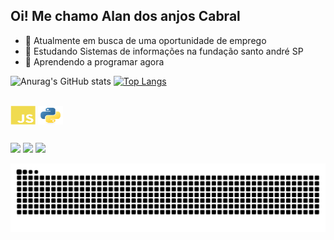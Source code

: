 ## Oi! Me chamo Alan dos anjos Cabral

- 🔭 Atualmente em busca de uma oportunidade de emprego
- 📘 Estudando Sistemas de informações na fundação santo andré SP
- 🤖 Aprendendo a programar agora 

![Anurag's GitHub stats](https://github-readme-stats.vercel.app/api?username=AlanKenji7&show_icons=true&theme=tokyonight)
[![Top Langs](https://github-readme-stats.vercel.app/api/top-langs/?username=AlanKenji7&layout=compact)](https://github.com/anuraghazra/github-readme-stats)

<div style="display: inline_block"><br>
  <img align="center" alt="Rafa-Js" height="30" width="40" src="https://raw.githubusercontent.com/devicons/devicon/master/icons/javascript/javascript-plain.svg">
  <img align="center" alt="Rafa-Python" height="30" width="40" src="https://raw.githubusercontent.com/devicons/devicon/master/icons/python/python-original.svg">

</div>
  
  ##
 
<div> 

  <a href="https://www.instagram.com/xkeenji/" target="_blank"><img src="https://img.shields.io/badge/-Instagram-%23E4405F?style=for-the-badge&logo=instagram&logoColor=white" target="_blank"></a>
  <a href = "alanforkenji@gmail.com"><img src="https://img.shields.io/badge/-Gmail-%23333?style=for-the-badge&logo=gmail&logoColor=white" target="_blank"></a>
  <a href="https://www.linkedin.com/in/alan-dos-anjos-cabral-2bb7b9323/" target="_blank"><img src="https://img.shields.io/badge/-LinkedIn-%230077B5?style=for-the-badge&logo=linkedin&logoColor=white" target="_blank"></a> 
  
</div>

<picture align="center">
  <source media="(prefers-color-scheme: dark)" srcset="https://raw.githubusercontent.com/AlanKenji7/AlanKenji7/output/github-contribution-grid-snake-dark.svg">
  <source media="(prefers-color-scheme: light)" srcset="https://raw.githubusercontent.com/AlanKenji7/AlanKenji7/output/github-contribution-grid-snake-dark.svg">
  <img align="center" alt="github contribution grid snake animation" src="https://raw.githubusercontent.com/AlanKenji7/AlanKenji7/output/github-contribution-grid-snake.svg">
</picture>

